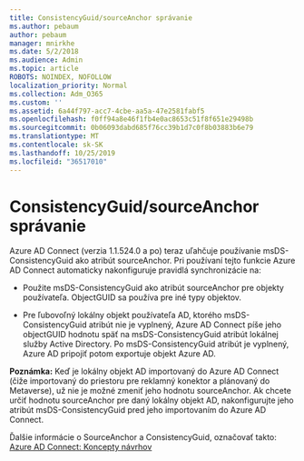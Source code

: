 ```yaml
---
title: ConsistencyGuid/sourceAnchor správanie
ms.author: pebaum
author: pebaum
manager: mnirkhe
ms.date: 5/2/2018
ms.audience: Admin
ms.topic: article
ROBOTS: NOINDEX, NOFOLLOW
localization_priority: Normal
ms.collection: Adm_O365
ms.custom: ''
ms.assetid: 6a44f797-acc7-4cbe-aa5a-47e2581fabf5
ms.openlocfilehash: f0ff94a8e46f1fb4e0ac8653c51f8f651e29498b
ms.sourcegitcommit: 0b06093dabd685f76cc39b1d7c0f8b03883b6e79
ms.translationtype: MT
ms.contentlocale: sk-SK
ms.lasthandoff: 10/25/2019
ms.locfileid: "36517010"
---
```

# <a name="consistencyguid--sourceanchor-behavior"></a>ConsistencyGuid/sourceAnchor správanie

Azure AD Connect (verzia 1.1.524.0 a po) teraz uľahčuje používanie msDS-ConsistencyGuid ako atribút sourceAnchor. Pri používaní tejto funkcie Azure AD Connect automaticky nakonfiguruje pravidlá synchronizácie na:
  
- Použite msDS-ConsistencyGuid ako atribút sourceAnchor pre objekty používateľa. ObjectGUID sa používa pre iné typy objektov.
    
- Pre ľubovoľný lokálny objekt používateľa AD, ktorého msDS-ConsistencyGuid atribút nie je vyplnený, Azure AD Connect píše jeho objectGUID hodnotu späť na msDS-ConsistencyGuid atribút lokálnej služby Active Directory. Po msDS-ConsistencyGuid atribút je vyplnený, Azure AD pripojiť potom exportuje objekt Azure AD.
    
 **Poznámka:** Keď je lokálny objekt AD importovaný do Azure AD Connect (čiže importovaný do priestoru pre reklamný konektor a plánovaný do Metaverse), už nie je možné zmeniť jeho hodnotu sourceAnchor. Ak chcete určiť hodnotu sourceAnchor pre daný lokálny objekt AD, nakonfigurujte jeho atribút msDS-ConsistencyGuid pred jeho importovaním do Azure AD Connect. 
  
Ďalšie informácie o SourceAnchor a ConsistencyGuid, označovať takto: [Azure AD Connect: Koncepty návrhov](https://docs.microsoft.com/azure/active-directory/connect/active-directory-aadconnect-design-concepts)
  

